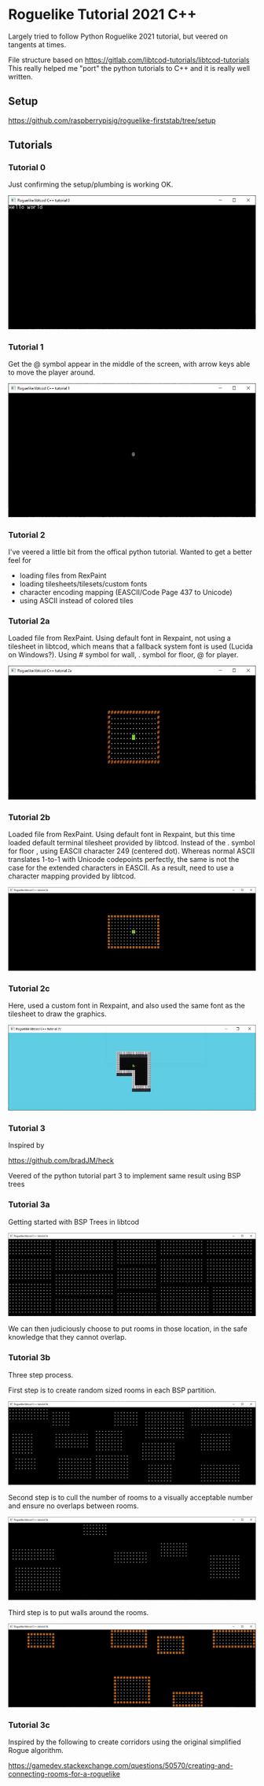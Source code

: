 # Roguelike Tutorial 2021 C++

Largely tried to follow Python Roguelike 2021 tutorial, but veered on tangents at times.

File structure based on https://gitlab.com/libtcod-tutorials/libtcod-tutorials
This really helped me "port" the python tutorials to C++ and it is really well written.

## Setup

https://github.com/raspberrypisig/roguelike-firststab/tree/setup

## Tutorials

### Tutorial 0

Just confirming the setup/plumbing is working OK.

![Tutorial 0](https://github.com/raspberrypisig/roguelike-firststab/raw/main/images/tutorial0.jpg)

### Tutorial 1

Get the @ symbol appear in the middle of the screen, with arrow keys able to move the player around.

![Tutorial 1](https://github.com/raspberrypisig/roguelike-firststab/raw/main/images/tutorial1.jpg)

### Tutorial 2

I've veered a little bit from the offical python tutorial. Wanted to get a better feel for

- loading files from RexPaint
- loading tilesheets/tilesets/custom fonts
- character encoding mapping (EASCII/Code Page 437 to Unicode)
- using ASCII instead of colored tiles

### Tutorial 2a

Loaded file from RexPaint. Using default font in Rexpaint, not using a tilesheet in libtcod, which means that a fallback system font is used (Lucida on Windows?). Using # symbol for wall, . symbol for floor, @ for player.

![Tutorial 2a](https://github.com/raspberrypisig/roguelike-firststab/raw/main/images/tutorial2a.jpg)

### Tutorial 2b

Loaded file from RexPaint. Using default font in Rexpaint, but this time loaded default terminal tilesheet provided by libtcod. Instead of the . symbol for floor , using EASCII character 249 (centered dot). Whereas normal ASCII translates 1-to-1 with Unicode codepoints perfectly, the same is not the case for the extended characters in EASCII. As a result, need to use a character mapping provided by libtcod.

![Tutorial 2b](https://github.com/raspberrypisig/roguelike-firststab/raw/main/images/tutorial2b.jpg)

### Tutorial 2c

Here, used a custom font in Rexpaint, and also used the same font as the tilesheet to draw the graphics.

![Tutorial 2c](https://github.com/raspberrypisig/roguelike-firststab/raw/main/images/tutorial2c.jpg)

### Tutorial 3

Inspired by

https://github.com/bradJM/heck

Veered of the python tutorial part 3 to implement same result using BSP trees

### Tutorial 3a

Getting started with BSP Trees in libtcod

![Tutorial 3a](https://raw.githubusercontent.com/raspberrypisig/roguelike-firststab/main/images/tutorial3a.jpg)

We can then judiciously choose to put rooms in those location, in the safe knowledge that they cannot overlap.

### Tutorial 3b

Three step process.

First step is to create random sized rooms in each BSP partition.

![Tutorial 3b part 1](https://raw.githubusercontent.com/raspberrypisig/roguelike-firststab/main/images/tutorial3b-part1.jpg)

Second step is to cull the number of rooms to a visually acceptable number and ensure no overlaps between rooms.

![Tutorial 3b part 2](https://raw.githubusercontent.com/raspberrypisig/roguelike-firststab/main/images/tutorial3b-part2.jpg)

Third step is to put walls around the rooms.

![Tutorial 3b part 3](https://raw.githubusercontent.com/raspberrypisig/roguelike-firststab/main/images/tutorial3b-part3.jpg)

### Tutorial 3c

Inspired by the following to create corridors using the original simplified Rogue algorithm.

https://gamedev.stackexchange.com/questions/50570/creating-and-connecting-rooms-for-a-roguelike
